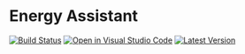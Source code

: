 # Energy Assistant

[![Build Status](https://github.com/pail23/energy-assistant-backend/workflows/Build/badge.svg)](https://github.com/pail23/energy-assistant-backend/actions?query=workflow%3ABuild)
[![Open in Visual Studio Code](https://img.shields.io/static/v1?logo=visualstudiocode&label=&message=Open%20in%20VS%20Code&labelColor=2c2c32&color=007acc&logoColor=007acc)](https://open.vscode.dev/pail23/energy-assistant-backend)
[![Latest Version](https://img.shields.io/github/release/pail23/energy-assistant-backend.svg)](https://github.com/pail23/energy-assistant-backend/releases)
